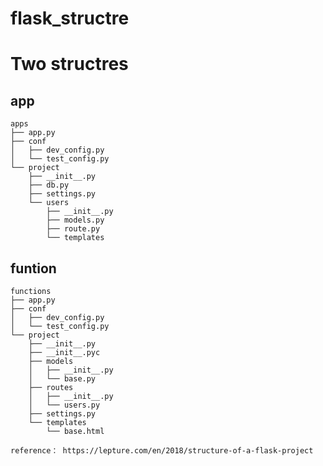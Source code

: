 # flask_structre

# Two structres
## app 
```
apps
├── app.py
├── conf
│   ├── dev_config.py
│   └── test_config.py
└── project
    ├── __init__.py
    ├── db.py
    ├── settings.py
    └── users
        ├── __init__.py
        ├── models.py
        ├── route.py
        └── templates
```

## funtion
```
functions
├── app.py
├── conf
│   ├── dev_config.py
│   └── test_config.py
└── project
    ├── __init__.py
    ├── __init__.pyc
    ├── models
    │   ├── __init__.py
    │   └── base.py
    ├── routes
    │   ├── __init__.py
    │   └── users.py
    ├── settings.py
    └── templates
        └── base.html
```

`reference： https://lepture.com/en/2018/structure-of-a-flask-project`

